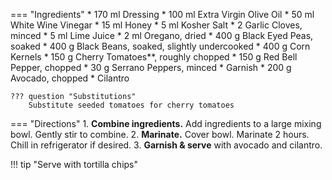 === "Ingredients"
    * 170 ml Dressing
        * 100 ml Extra Virgin Olive Oil
        * 50 ml White Wine Vinegar
        * 15 ml Honey
        * 5 ml Kosher Salt
        * 2 Garlic Cloves, minced
        * 5 ml Lime Juice
        * 2 ml Oregano, dried
    * 400 g Black Eyed Peas, soaked
    * 400 g Black Beans, soaked, slightly undercooked
    * 400 g Corn Kernels
    * 150 g Cherry Tomatoes**, roughly chopped
    * 150 g Red Bell Pepper, chopped
    * 30 g Serrano Peppers, minced
    * Garnish
        * 200 g Avocado, chopped
        * Cilantro

    ??? question "Substitutions"
        Substitute seeded tomatoes for cherry tomatoes

=== "Directions"
    1. **Combine ingredients.** Add ingredients to a large mixing bowl. Gently stir to combine.
    2. **Marinate.** Cover bowl. Marinate 2 hours. Chill in refrigerator if desired.
    3. **Garnish & serve** with avocado and cilantro.

!!! tip "Serve with tortilla chips"

[^1]:
    Herrera, Serene. ["Texas Caviar."](https://houseofyumm.com/texas-caviar/) *House of Yumm.* 31 December 2019. Accessed 2020.
